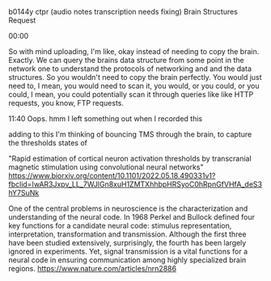 b0144y ctpr
(audio notes transcription needs fixing)
Brain Structures Request

00:00

So with mind uploading, I'm like, okay instead of needing to copy the brain. Exactly. We can query the brains data structure from some point in the network one to understand the protocols of networking and and the data structures. So you wouldn't need to copy the brain perfectly. You would just need to, I mean, you would need to scan it, you would, or you could, or you could, I mean, you could potentially scan it through queries like like HTTP requests, you know, FTP requests.

11:40
Oops. hmm I left something out when I recorded this

adding to this I'm thinking of bouncing TMS through the brain, to capture the thresholds states of 

"Rapid estimation of cortical neuron activation thresholds by transcranial magnetic stimulation using convolutional neural networks"
https://www.biorxiv.org/content/10.1101/2022.05.18.490331v1?fbclid=IwAR3Jxpv_LL_7WJlGn8xuH1ZMTXhhbpHRSyoC0hRpnGfVHfA_deS3hY7SuNk

One of the central problems in neuroscience is the characterization and understanding of the neural code. In 1968 Perkel and Bullock defined four key functions for a candidate neural code: stimulus representation, interpretation, transformation and transmission. Although the first three have been studied extensively, surprisingly, the fourth has been largely ignored in experiments. Yet, signal transmission is a vital functions for a neural code in ensuring communication among highly specialized brain regions.
https://www.nature.com/articles/nrn2886
